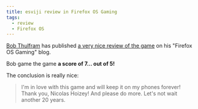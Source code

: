 ```yaml
---
title: esviji review in Firefox OS Gaming
tags:
  - review
  - Firefox OS
---
```


[Bob Thulfram](https://twitter.com/thulfram) has published [a very nice review of the game](http://firefoxosgaming.blogspot.fr/2014/01/esviji-game-review.html) on his "Firefox OS Gaming" blog.

Bob game the game **a score of 7… out of 5!**

The conclusion is really nice:

> I'm in love with this game and will keep it on my phones forever! Thank you, Nicolas Hoizey! And please do more. Let's not wait another 20 years.

